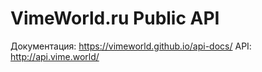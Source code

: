 VimeWorld.ru Public API
=======================

Документация: https://vimeworld.github.io/api-docs/
API: http://api.vime.world/
